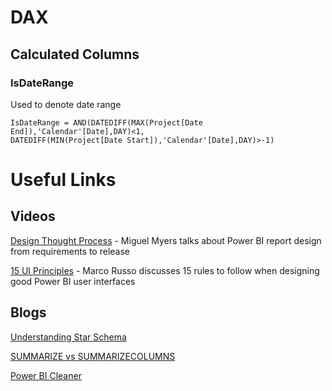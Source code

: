 # DAX

## Calculated Columns

### IsDateRange

Used to denote date range


```
IsDateRange = AND(DATEDIFF(MAX(Project[Date End]),'Calendar'[Date],DAY)<1,
DATEDIFF(MIN(Project[Date Start]),'Calendar'[Date],DAY)>-1)
```

# Useful Links

## Videos

[Design Thought Process](https://youtu.be/dhHL0Uo3Wgs) - Miguel Myers talks about Power BI report design from requirements to release

[15 UI Principles](https://youtu.be/-tdkUYrzrio) - Marco Russo discusses 15 rules to follow when designing good Power BI user interfaces

## Blogs

[Understanding Star Schema](https://docs.microsoft.com/en-us/power-bi/guidance/star-schema)

[SUMMARIZE vs SUMMARIZECOLUMNS](https://www.sqlbi.com/articles/introducing-summarizecolumns/)

[Power BI Cleaner](https://www.thebiccountant.com/2021/08/23/power-bi-cleaner-gen2-now-covers-analysis-services-models-as-well/)
